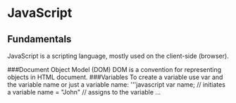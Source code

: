 # JavaScript
## Fundamentals
JavaScript is a scripting language, mostly used on the client-side (browser).

###Document Object Model (DOM)
DOM is a convention for representing objects in HTML document.
###Variables
To create a variable use var and the variable name or just a variable name: 
'''javascript
var name;  // initiates a variable
name = "John" // assigns to the variable
...
